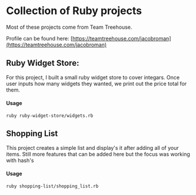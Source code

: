 # Collection of Ruby projects

Most of these projects come from Team Treehouse.

Profile can be found here: [https://teamtreehouse.com/jacobroman](https://teamtreehouse.com/jacobroman)

## Ruby Widget Store:
For this project, I built a small ruby widget store to cover integars. Once user inputs how many widgets they wanted, we print out the price total for them.

#### Usage
``` 
ruby ruby-widget-store/widgets.rb 
```

## Shopping List
This project creates a simple list and display's it after adding all of your items. Still more features that can be added here but the focus was working with hash's

#### Usage
```
ruby shopping-list/shopping_list.rb
```